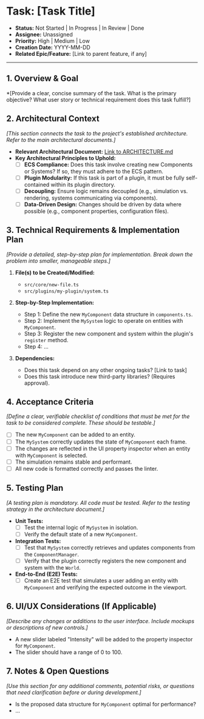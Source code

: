 # Task: [Task Title]

- **Status:** Not Started | In Progress | In Review | Done
- **Assignee:** Unassigned
- **Priority:** High | Medium | Low
- **Creation Date:** YYYY-MM-DD
- **Related Epic/Feature:** [Link to parent feature, if any]

---

## 1. Overview & Goal

\*[Provide a clear, concise summary of the task. What is the primary objective? What user story or technical requirement does this task fulfill?]

## 2. Architectural Context

_[This section connects the task to the project's established architecture. Refer to the main architectural documents.]_

- **Relevant Architectural Document:** [Link to ARCHITECTURE.md](./../architecture/ARCHITECTURE.md)
- **Key Architectural Principles to Uphold:**
  - [ ] **ECS Compliance:** Does this task involve creating new Components or Systems? If so, they must adhere to the ECS pattern.
  - [ ] **Plugin Modularity:** If this task is part of a plugin, it must be fully self-contained within its plugin directory.
  - [ ] **Decoupling:** Ensure logic remains decoupled (e.g., simulation vs. rendering, systems communicating via components).
  - [ ] **Data-Driven Design:** Changes should be driven by data where possible (e.g., component properties, configuration files).

## 3. Technical Requirements & Implementation Plan

_[Provide a detailed, step-by-step plan for implementation. Break down the problem into smaller, manageable steps.]_

1.  **File(s) to be Created/Modified:**

    - `src/core/new-file.ts`
    - `src/plugins/my-plugin/system.ts`

2.  **Step-by-Step Implementation:**

    - Step 1: Define the new `MyComponent` data structure in `components.ts`.
    - Step 2: Implement the `MySystem` logic to operate on entities with `MyComponent`.
    - Step 3: Register the new component and system within the plugin's `register` method.
    - Step 4: ...

3.  **Dependencies:**
    - Does this task depend on any other ongoing tasks? [Link to task]
    - Does this task introduce new third-party libraries? (Requires approval).

## 4. Acceptance Criteria

_[Define a clear, verifiable checklist of conditions that must be met for the task to be considered complete. These should be testable.]_

- [ ] The new `MyComponent` can be added to an entity.
- [ ] The `MySystem` correctly updates the state of `MyComponent` each frame.
- [ ] The changes are reflected in the UI property inspector when an entity with `MyComponent` is selected.
- [ ] The simulation remains stable and performant.
- [ ] All new code is formatted correctly and passes the linter.

## 5. Testing Plan

_[A testing plan is mandatory. All code must be tested. Refer to the testing strategy in the architecture document.]_

- **Unit Tests:**
  - [ ] Test the internal logic of `MySystem` in isolation.
  - [ ] Verify the default state of a new `MyComponent`.
- **Integration Tests:**
  - [ ] Test that `MySystem` correctly retrieves and updates components from the `ComponentManager`.
  - [ ] Verify that the plugin correctly registers the new component and system with the `World`.
- **End-to-End (E2E) Tests:**
  - [ ] Create an E2E test that simulates a user adding an entity with `MyComponent` and verifying the expected outcome in the viewport.

## 6. UI/UX Considerations (If Applicable)

_[Describe any changes or additions to the user interface. Include mockups or descriptions of new controls.]_

- A new slider labeled "Intensity" will be added to the property inspector for `MyComponent`.
- The slider should have a range of 0 to 100.

## 7. Notes & Open Questions

_[Use this section for any additional comments, potential risks, or questions that need clarification before or during development.]_

- Is the proposed data structure for `MyComponent` optimal for performance?
- ...
